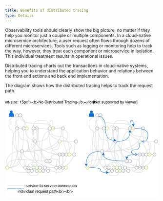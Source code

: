 ```yaml
---
title: Benefits of distributed tracing
type: Details
---
```



Observability tools should clearly show the big picture, no matter if they help you monitor just a couple or multiple components. In a cloud-native microservice architecture, a user request often flows through dozens of different microservices. Tools such as logging or monitoring help to track the way, however, they treat each component or microservice in isolation. This individual treatment results in operational issues. 

Distributed tracing charts out the transactions in cloud-native systems, helping you to understand the application behavior and relations between the front end actions and back end implementation. 

The diagram shows how the distributed tracing helps to track the request path.

![Distributed tracing](./assets/distributed-tracing.svg)
